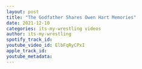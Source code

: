 ```yaml
---
layout: post
title: "The Godfather Shares Owen Hart Memories"
date: 2021-12-10
categories: its-my-wrestling videos
author: its-my-wrestling
spotify_track_id: 
youtube_video_id: ElbFqRyCPxI
apple_track_id: 
youtube_metadata: 
---
```


